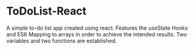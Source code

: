 # ToDoList-React
A simple to-do list app created using react. Features the useState Hooks and ES6 Mapping to arrays in order to achieve the intended results. Two variables and two functions are established.
